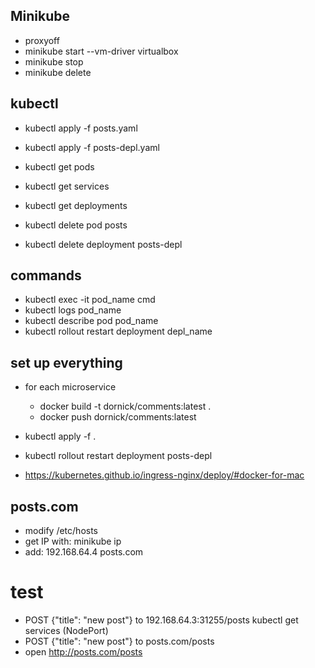 
## Minikube

- proxyoff
- minikube start --vm-driver virtualbox
- minikube stop
- minikube delete

## kubectl

- kubectl apply -f posts.yaml
- kubectl apply -f posts-depl.yaml

- kubectl get pods
- kubectl get services 
- kubectl get deployments

- kubectl delete pod posts
- kubectl delete deployment posts-depl

## commands

- kubectl exec -it pod_name cmd
- kubectl logs pod_name
- kubectl describe pod pod_name
- kubectl rollout restart deployment depl_name

## set up everything

- for each microservice
    - docker build -t dornick/comments:latest .
    - docker push dornick/comments:latest
    
- kubectl apply -f .
- kubectl rollout restart deployment posts-depl

- https://kubernetes.github.io/ingress-nginx/deploy/#docker-for-mac

## posts.com
- modify /etc/hosts
- get IP with: minikube ip
- add: 192.168.64.4 posts.com 

# test
- POST {"title": "new post"} to 192.168.64.3:31255/posts        kubectl get services (NodePort)
- POST {"title": "new post"} to posts.com/posts
- open http://posts.com/posts

